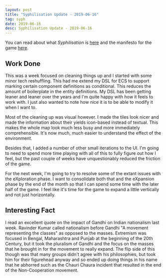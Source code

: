 ```yaml
---
layout: post
title: "Syphilisation Update - 2019-06-16"
tag: syph
date: 2019-06-16
desc: Syphilisation Update - 2019-06-16
---
```



You can read about what *Syphilisation* is [here](/blog/syph/announce) and the manifesto for the game [here](/blog/syph/manifesto).

## Work Done

This was a week focused on cleaning things up and I started with some minor tech reshuffling. This had me extend my DSL for ECS to support marking certain component definitions as conditional. This reduces the amount of boilerplate in the entity definitions. My DSL has been getting leaner and leaner over the years and I'm quite happy with how it feels to work with. I just also wanted to note how nice it is to be able to modify it when I want to.


Most of the cleaning up was visual however. I made the tiles look nicer and made the information about their yields icon-based instead of textual. This makes the whole map look much less busy and more immediately comprehensible. It's now much, much easier to understand the effect of the environment.


Besides that, I added a number of other small iterations to the UI. I'm going to need to spend more time playing with all of this to fully figure out how I feel, but the past couple of weeks have unquestionably reduced the friction of the game.


For the next week, I'm going to try to resolve some of the extant issues with the eXploration phase. I want to consolidate both that and the eXpansion phase by the end of the month so that I can spend some time with the later half of the game. I feel like it's time for the game to expand a little vertically and not just horizontally.

## Interesting Fact

I read an excellent quote on the impact of Gandhi on Indian nationalism last week. Ravinder Kumar called nationalism before Gandhi "A movement representing the classes" as opposed to the masses. Extremism was focused in Bengal, Maharashtra and Punjab at the beginning of the 20th Century, but it took the pluralism of Gandhi and the focus on the masses that he brought in for the movement to really expand. The flip side of this though was that many groups didn't agree with his philosophies, but took him for their figurehead anyway and so ended up doing things in his name that he abhorred such as the Chauri Chaura incident that resulted in the end of the Non-Cooperation movement.

